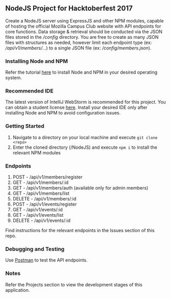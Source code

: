 ## NodeJS Project for Hacktoberfest 2017
Create a NodeJS server using ExpressJS and other NPM modules, capable of hosting the official Mozilla Campus Club website with API endpoints for core functions. Data storage & retrieval should be conducted via the JSON files stored in the _/config_ directory. You are free to create as many JSON files with structures as needed, however limit each endpoint type (ex: _/api/v1/members/..._) to a single JSON file (ex: _/config/members.json_).

### Installing Node and NPM
Refer the tutorial [here](https://nodejs.org/en/download/package-manager/) to install Node and NPM in your desired operating system.

### Recommended IDE
The latest version of IntelliJ WebStorm is recommended for this project. You can obtain a student license [here](https://www.jetbrains.com/student/). Install your desired IDE only after installing Node and NPM to avoid configuration issues.

### Getting Started
1. Navigate to a directory on your local machine and execute `git clone <repo>`
2. Enter the cloned directory (/NodeJS) and execute `npm i` to install the relevant NPM modules 

### Endpoints
1. POST - /api/v1/members/register
2. GET - /api/v1/members/:id
3. GET - /api/v1/members/auth (available only for admin members)
3. GET - /api/v1/members/list
4. DELETE - /api/v1/members/:id
5. POST - /api/v1/events/register
6. GET - /api/v1/events/:id
7. GET - /api/v1/events/list
8. DELETE - /api/v1/events/:id

Find instructions for the relevant endpoints in the Issues section of this repo.

### Debugging and Testing
Use [Postman](https://chrome.google.com/webstore/detail/postman/fhbjgbiflinjbdggehcddcbncdddomop?hl=en) to test the API endpoints.

### Notes
Refer the Projects section to view the development stages of this application.
